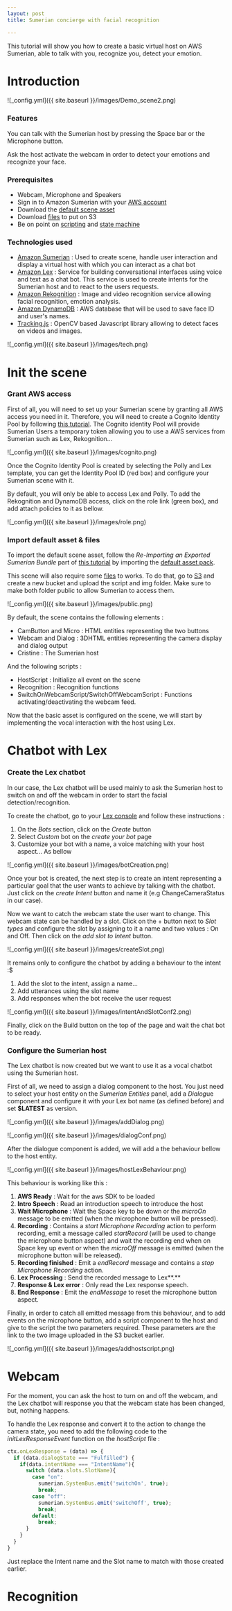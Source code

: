 ```yaml
---
layout: post
title: Sumerian concierge with facial recognition

---
```


This tutorial will show you how to create a basic virtual host on AWS Sumerian, able to talk with you, recognize you, detect your emotion.

# Introduction

![_config.yml]({{ site.baseurl }}/images/Demo_scene2.png)

### Features

You can talk with the Sumerian host by pressing the Space bar or the Microphone button. 

Ask the host activate the webcam in order to detect your emotions and recognize your face.

### Prerequisites

- Webcam, Microphone and Speakers
- Sign in to Amazon Sumerian with your [AWS account](https://signin.aws.amazon.com/signin?client_id=signup&redirect_uri=https%3A%2F%2Fportal.aws.amazon.com%2Fbilling%2Fsignup%2Fresume&page=resolve)
- Download the [default scene asset](../download/sumerianhostrecognition-bundle.zip)
- Download [files](../download/filesToS3.zip) to put on S3
- Be on point on [scripting](https://docs.sumerian.amazonaws.com/tutorials/create/beginner/scripting-basics/index.html) and [state machine](https://docs.aws.amazon.com/sumerian/latest/userguide/sumerian-statemachines.html) 

### Technologies used

- [Amazon Sumerian](https://aws.amazon.com/sumerian/) :  Used to create scene, handle user interaction and display a virtual host with which you can interact as a chat bot
- [Amazon Lex](https://aws.amazon.com/lex/) : Service for building conversational interfaces using voice and text as a chat bot. This service is used to create intents for the Sumerian host and to react to the users requests.
- [Amazon Rekognition](https://aws.amazon.com/rekognition/) :  Image and video recognition service allowing facial recognition, emotion analysis.
- [Amazon DynamoDB](https://aws.amazon.com/lex/) : AWS database that will be used to save face ID and user's names.
- [Tracking.js](https://trackingjs.com/) : OpenCV based Javascript library allowing to detect faces on videos and images.

![_config.yml]({{ site.baseurl }}/images/tech.png)

# Init the scene

### Grant AWS access

First of all, you will need to set up your Sumerian scene by granting all AWS access you need in it. Therefore, you will need to create a Cognito Identity Pool by following [this tutorial](https://docs.sumerian.amazonaws.com/tutorials/create/beginner/aws-setup/). The Cognito identity Pool will provide Sumerian Users a temporary token allowing you to use a AWS services from Sumerian such as Lex, Rekognition...

![_config.yml]({{ site.baseurl }}/images/cognito.png)

Once the Cognito Identity Pool is created by selecting the Polly and Lex template, you can get the Identity Pool ID (red box) and configure your Sumerian scene with it.

By default, you will only be able to access Lex and Polly. To add the Rekognition and DynamoDB access, click on the role link (green box), and add attach policies to it as bellow.

![_config.yml]({{ site.baseurl }}/images/role.png)

### Import default asset & files

To import the default scene asset, follow the *Re-Importing an Exported Sumerian Bundle* part of [this tutorial](https://www.andreasjakl.com/download-export-or-backup-amazon-sumerian-scenes-part-6/) by importing the [default asset pack](../download/sumerianhostrecognition-bundle.zip).

This scene will also require some [files](../download/filesToS3.zip) to works. To do that, go to [S3](https://console.aws.amazon.com/s3/) and create a new bucket and upload the script and img folder. Make sure to make both folder public to allow Sumerian to access them.

![_config.yml]({{ site.baseurl }}/images/public.png)

By default, the scene contains the following elements :

- CamButton and Micro : HTML entities representing the two buttons
- Webcam and Dialog : 3DHTML entities representing the camera display and dialog output
- Cristine : The Sumerian host

And the following scripts : 

- HostScript : Initialize all event on the scene
- Recognition : Recognition functions
- SwitchOnWebcamScript/SwitchOffWebcamScript : Functions activating/deactivating the webcam feed.

Now that the basic asset is configured on the scene, we will start by implementing the vocal interaction with the host using Lex.

# Chatbot with Lex

### Create the Lex chatbot

In our case, the Lex chatbot will be used mainly to ask the Sumerian host to switch on and off the webcam in order to start the facial detection/recognition.

To create the chatbot, go to your [Lex console](https://console.aws.amazon.com/lex) and follow these instructions :

1. On the *Bots* section, click on the *Create* button
2. Select *Custom* bot on the *create your bot* page
3. Customize your bot with a name, a voice matching with your host aspect... As bellow

![_config.yml]({{ site.baseurl }}/images/botCreation.png)

Once your bot is created, the next step is to create an intent representing a particular goal that the user wants to achieve by talking with the chatbot. Just click on the *create Intent* button and name it (e.g ChangeCameraStatus in our case).

Now we want to catch the webcam state the user want to change. This webcam state can be handled by a slot. Click on the + button next to *Slot types* and configure the slot by assigning to it a name and two values : On and Off. Then click on the *add slot to Intent* button.

![_config.yml]({{ site.baseurl }}/images/createSlot.png)

It remains only to configure the chatbot by adding a behaviour to the intent :$

1. Add the slot to the intent, assign a name...
2. Add utterances using the slot name
3. Add responses when the bot receive the user request

![_config.yml]({{ site.baseurl }}/images/intentAndSlotConf2.png)

Finally, click on the Build button on the top of the page and wait the chat bot to be ready.

### Configure the Sumerian host

The Lex chatbot is now created but we want to use it as a vocal chatbot using the Sumerian host.

First of all, we need to assign a dialog component to the host. You just need to select your host entity on the *Sumerian Entities* panel, add a *Dialog*ue component and configure it with your Lex bot name (as defined before) and set **$LATEST** as version.

![_config.yml]({{ site.baseurl }}/images/addDialog.png)

![_config.yml]({{ site.baseurl }}/images/dialogConf.png)

After the dialogue component is added, we will add a the behaviour bellow to the host entity.

![_config.yml]({{ site.baseurl }}/images/hostLexBehaviour.png)

This behaviour is working like this :

1. **AWS Ready** : Wait for the aws SDK to be loaded
2. **Intro Speech** : Read an introduction speech to introduce the host
3. **Wait Microphone** : Wait the Space key to be down or the *microOn* message to be emitted (when the microphone button will be pressed).
4. **Recording** : Contains a *start Microphone Recording* action to perform recording, emit a message called *startRecord* (will be used to change the microphone button aspect) and wait the recording end when on Space key up event or when the *microOff* message is emitted (when the microphone button will be released).
5. **Recording finished** : Emit a *endRecord* message and contains a *stop Microphone Recording* action.
6. **Lex Processing** : Send the recorded message to Lex**.**
7. **Response & Lex error** : Only read the Lex response speech.
8. **End Response** : Emit the *endMessage* to reset the microphone button aspect. 

Finally, in order to catch all emitted message from this behaviour, and to add events on the microphone button, add a script component to the host and give to the script the two parameters required. These parameters are the link to the two image uploaded in the S3 bucket earlier.

![_config.yml]({{ site.baseurl }}/images/addhostscript.png)

# Webcam

For the moment, you can ask the host to turn on and off the webcam, and the Lex chatbot will response you that the webcam state has been changed, but, nothing happens.

To handle the Lex response and convert it to the action to change the camera state, you need to add the following code to the *initLexResponseEvent* function on the *hostScript* file :

```js
ctx.onLexResponse = (data) => {
  if (data.dialogState === "Fulfilled") {
    if(data.intentName === "IntentName"){
      switch (data.slots.SlotName){
        case "on":
          sumerian.SystemBus.emit('switchOn', true);
          break;
        case "off":
          sumerian.SystemBus.emit('switchOff', true);
          break;
        default:
          break;
      }
    }
  }
}
```

Just replace the Intent name and the Slot name to match with those created earlier.

# Recognition
